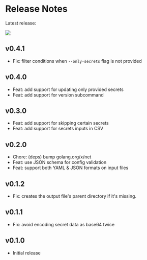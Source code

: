 # Release Notes

Latest release:

[![](https://img.shields.io/github/release/juan131/sealed-secrets-updater.svg)](https://github.com/juan131/sealed-secrets-updater/releases/latest)

## v0.4.1

- Fix: filter conditions when `--only-secrets` flag is not provided

## v0.4.0

- Feat: add support for updating only provided secrets
- Feat: add support for version subcommand

## v0.3.0

- Feat: add support for skipping certain secrets
- Feat: add support for secrets inputs in CSV

## v0.2.0

- Chore: (deps) bump golang.org/x/net
- Feat: use JSON schema for config validation
- Feat: support both YAML & JSON formats on input files

## v0.1.2

- Fix: creates the output file's parent directory if it's missing.

## v0.1.1

- Fix: avoid encoding secret data as base64 twice

## v0.1.0

- Initial release
